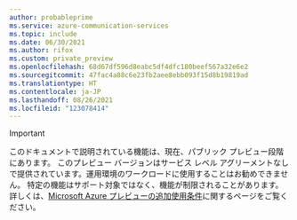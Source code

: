 ```yaml
---
author: probableprime
ms.service: azure-communication-services
ms.topic: include
ms.date: 06/30/2021
ms.author: rifox
ms.custom: private_preview
ms.openlocfilehash: 68d67df596d8eabc5df4dfc180beef567a32e6e2
ms.sourcegitcommit: 47fac4a88c6e23fb2aee8ebb093f15d8b19819ad
ms.translationtype: HT
ms.contentlocale: ja-JP
ms.lasthandoff: 08/26/2021
ms.locfileid: "123078414"
---
```

> [!IMPORTANT]
> このドキュメントで説明されている機能は、現在、パブリック プレビュー段階にあります。
> このプレビュー バージョンはサービス レベル アグリーメントなしで提供されています。運用環境のワークロードに使用することはお勧めできません。 特定の機能はサポート対象ではなく、機能が制限されることがあります。 詳しくは、[Microsoft Azure プレビューの追加使用条件](https://azure.microsoft.com/support/legal/preview-supplemental-terms/)に関するページをご覧ください。
